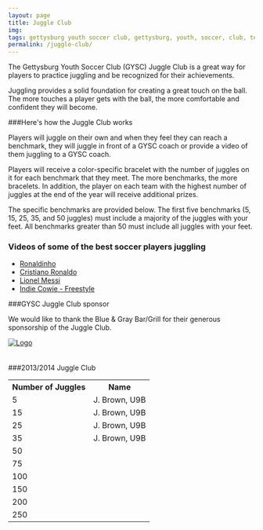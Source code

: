 ```yaml
---
layout: page
title: Juggle Club
img:
tags: gettysburg youth soccer club, gettysburg, youth, soccer, club, teams, juggle, juggle club
permalink: /juggle-club/
---
```

The Gettysburg Youth Soccer Club (GYSC) Juggle Club is a great way for players to practice juggling and be recognized for their achievements. 

Juggling provides a solid foundation for creating a great touch on the ball. The more touches a player gets with the ball, the more comfortable and confident they will become. 

###Here's how the Juggle Club works

Players will juggle on their own and when they feel they can reach a benchmark, they will juggle in front of a GYSC coach or provide a video of them juggling to a GYSC coach. 

Players will receive a color-specific bracelet with the number of juggles on it for each benchmark that they meet. The more benchmarks, the more bracelets. In addition, the player on each team with the highest number of juggles at the end of the year will receive additional prizes.

The specific benchmarks are provided below. The first five benchmarks (5, 15, 25, 35, and 50 juggles) must include a majority of the juggles with your feet. All benchmarks greater than 50 must include all juggles with your feet.

### Videos of some of the best soccer players juggling

- [Ronaldinho](http://www.youtube.com/watch?v=zpze2MJH7OA)
- [Cristiano Ronaldo](http://www.youtube.com/watch?v=akEr5ph3k3s)
- [Lionel Messi](http://www.youtube.com/watch?v=itHjyFfcb2s)
- [Indie Cowie - Freestyle](http://www.youtube.com/watch?v=c6zoHIYdFWE&feature=c4-overview&list=UUxMS8TfgJs6gerCuALwmFTQ)

###GYSC Juggle Club sponsor

We would like to thank the Blue & Gray Bar/Grill for their generous sponsorship of the Juggle Club.

<a href="http://www.bluegraybargrill.com/"><img src="http://www.bluegraybargrill.com/bluegray/wp-content/uploads/2012/06/bgbg-gry5.png" alt="Logo"></a>  
<br>
<br>
###2013/2014 Juggle Club

<table class="table">
<tr>
<th>Number of Juggles</th><th>Name</th>
</tr>
<tr>
<td>5</td><td>J. Brown, U9B</td>
</tr>
<tr>
<td>15</td><td>J. Brown, U9B</td>
</tr>
<tr>
<td>25</td><td>J. Brown, U9B</td>
</tr>
<tr>
<td>35</td><td>J. Brown, U9B</td>
</tr>
<tr>
<td>50</td><td></td>
</tr>
<tr>
<td>75</td><td></td>
</tr>
<tr>
<td>100</td><td></td>
</tr>
<tr>
<td>150</td><td></td>
</tr>
<tr>
<td>200</td><td></td>
</tr>
<tr>
<td>250</td><td></td>
</tr>
</table>
